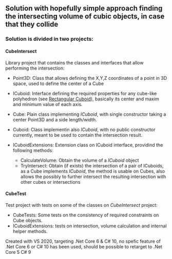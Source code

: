 ## Solution with hopefully simple approach finding the intersecting volume of cubic objects, in case that they collide

### Solution is divided in two projects:
#### **CubeIntersect**
Library project that contains the classes and interfaces that allow performing the intersection:

* Point3D: Class that allows defining the X,Y,Z coordinates of a point in 3D space, used to define the center of a Cube

* ICuboid: Interface defining the required properties for any cube-like polyhedron (see [Rectangular Cuboid](https://en.wikipedia.org/wiki/Cuboid)), basically its center and maxim and minimum value of each axis. 

* Cube: Plain class implementing *ICuboid*, with single constructor taking a center Point3D and a side length/width.

* Cuboid: Class implementin also *ICuboid*, with no public constructor currently, meant to be used to contain the intersection result.

* ICuboidExtensions: Extension class on ICuboid interface, providind the following methods:
    * CalculateVolume: Obtain the volume of a *ICuboid* object
    * TryIntersect: Obtain (if exists) the intersection of a pair of ICuboids,
as a Cube implements *ICuboid*, the method is usable on Cubes, also allows the possibly to further intersect the resulting intersection with other cubes or intersections

#### **CubeTest** 
Test project with tests on some of the classes on *CubeIntersect* project:

* CubeTests: Some tests on the consistency of required constraints on Cube objects.
* ICuboidExtensions: tests on intersection, volume calculation and internal helper methods.

Created with VS 2020, targeting .Net Core 6 & C# 10, no spefic feature of .Net Core 6 or C# 10 has been used, should be possible to retarget to .Net Core 5 C# 9